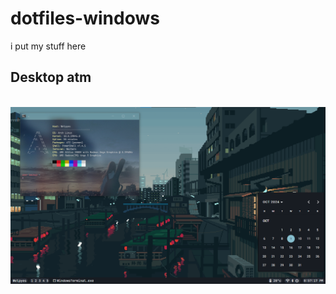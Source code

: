 # dotfiles-windows

i put my stuff here

## Desktop atm
<br><img width="800-" align="center" src="https://github.com/Welpyes/dotfiles-windows/blob/yasb-tauri-rice/.readme-resource/desktop.png">
